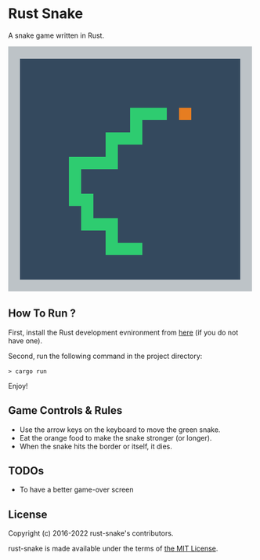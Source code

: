# Rust Snake

A snake game written in Rust.

<img src="screenshot.png" />

## How To Run ?

First, install the Rust development evnironment from [here](https://www.rust-lang.org/tools/install) (if you do not have one).

Second, run the following command in the project directory:

```
> cargo run
```

Enjoy!

## Game Controls & Rules

- Use the arrow keys on the keyboard to move the green snake.
- Eat the orange food to make the snake stronger (or longer).
- When the snake hits the border or itself, it dies.

## TODOs

- To have a better game-over screen

## License

Copyright (c) 2016-2022 rust-snake's contributors.

rust-snake is made available under the terms of [the MIT License](LICENSE.md).
